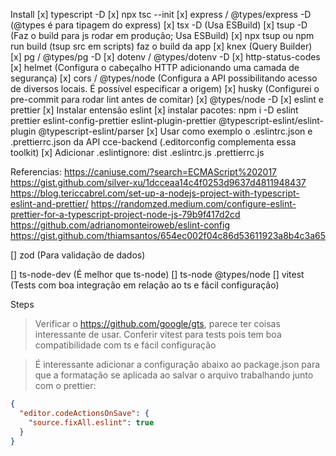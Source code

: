 Install
[x] typescript -D
[x] npx tsc --init
[x] express / @types/express -D (@types é para tipagem do express)
[x] tsx -D (Usa ESBuild)
[x] tsup -D (Faz o build para js rodar em produção; Usa ESBuild)
[x] npx tsup ou npm run build (tsup src em scripts) faz o build da app
[x] knex (Query Builder)
[x] pg / @types/pg -D
[x] dotenv / @types/dotenv -D
[x] http-status-codes
[x] helmet (Configura o cabeçalho HTTP adicionando uma camada de segurança)
[x] cors / @types/node (Configura a API possibilitando acesso de diversos locais. É possível especificar a origem)
[x] husky (Configurei o pre-commit para rodar lint antes de comitar)
[x] @types/node -D
[x] eslint e prettier
    [x] Instalar entensão eslint
    [x] instalar pacotes: npm i -D eslint prettier eslint-config-prettier eslint-plugin-prettier @typescript-eslint/eslint-plugin @typescript-eslint/parser
    [x] Usar como exemplo o .eslintrc.json e .prettierrc.json da API cce-backend (.editorconfig complementa essa toolkit)
    [x] Adicionar .eslintignore: 
        dist 
        .eslintrc.js 
        .prettierrc.js

Referencias:
https://caniuse.com/?search=ECMAScript%202017
https://gist.github.com/silver-xu/1dcceaa14c4f0253d9637d4811948437
https://blog.tericcabrel.com/set-up-a-nodejs-project-with-typescript-eslint-and-prettier/
https://randomzed.medium.com/configure-eslint-prettier-for-a-typescript-project-node-js-79b9f417d2cd
https://github.com/adrianomonteiroweb/eslint-config
https://gist.github.com/thiamsantos/654ec002f04c86d53611923a8b4c3a65



[] zod (Para validação de dados)

[] ts-node-dev (É melhor que ts-node)
[] ts-node @types/node
[] vitest (Tests com boa integração em relação ao ts e fácil configuração)

Steps
> Verificar o https://github.com/google/gts, parece ter coisas interessante de usar.
> Conferir vitest para tests pois tem boa compatibilidade com ts e fácil configuração

> É interessante adicionar a configuração abaixo ao package.json para que a formatação se aplicada ao salvar o arquivo trabalhando junto com o prettier:
```json
{
  "editor.codeActionsOnSave": {
    "source.fixAll.eslint": true
  }
}
```

